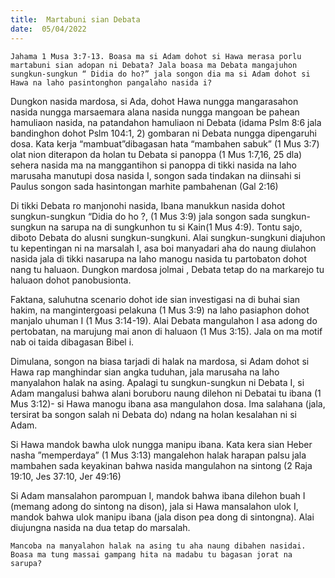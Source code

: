 ```yaml
---
title:  Martabuni sian Debata
date:  05/04/2022
---
```


`Jahama 1 Musa 3:7-13. Boasa ma si Adam dohot si Hawa merasa porlu martabuni sian adopan ni Debata? Jala boasa ma Debata mangajuhon sungkun-sungkun “ Didia do ho?” jala songon dia ma si Adam dohot si Hawa na laho pasintonghon pangalaho nasida i?`

Dungkon nasida mardosa, si Ada, dohot Hawa nungga mangarasahon nasida nungga marsaemara alana nasida nungga mangoan be pahean hamuliaon nasida, na patandahon hamuliaon ni Debata (idama Pslm 8:6 jala bandinghon dohot Pslm 104:1, 2) gombaran ni Debata nungga dipengaruhi dosa. Kata kerja “mambuat”dibagasan hata “mambahen sabuk” (1 Mus 3:7) olat nion diterapon da holan tu Debata si panoppa (1 Mus 1:7,16, 25 dla) sehera nasida ma na manggantihon si panoppa di tikki nasida na laho marusaha manutupi dosa nasida I, songon sada tindakan na diinsahi si Paulus songon sada hasintongan marhite pambahenan (Gal 2:16)

Di tikki Debata ro manjonohi nasida, Ibana manukkun nasida dohot sungkun-sungkun “Didia do ho ?, (1 Mus 3:9) jala songon sada sungkun-sungkun na sarupa na di sungkunhon tu si Kain(1 Mus 4:9). Tontu sajo, diboto Debata do alusni sungkun-sungkuni. Alai sungkun-sungkuni diajuhon tu kepentingan ni na marsalah I, asa boi manyadari aha do naung diulahon nasida jala di tikki nasarupa na laho manogu nasida tu partobaton dohot nang tu haluaon. Dungkon mardosa jolmai , Debata tetap do na markarejo tu haluaon dohot panobusionta.

Faktana, saluhutna scenario dohot ide sian investigasi na di buhai sian hakim, na mangintergoasi pelakuna (1 Mus 3:9) na laho pasiaphon dohot manjalo uhuman I (1 Mus 3:14-19). Alai Debata mangulahon I asa adong do pertobatan, na marujung mai anon di haluaon (1 Mus 3:15). Jala on ma motif nab oi taida dibagasan Bibel i.

Dimulana, songon na biasa tarjadi di halak na mardosa, si Adam dohot si Hawa rap manghindar sian angka tuduhan, jala marusaha na laho manyalahon halak na asing. Apalagi tu sungkun-sungkun ni Debata I, si Adam mangalusi bahwa alani boruboru naung dilehon ni Debatai tu ibana (1 Mus 3:12)- si Hawa manogu ibana asa mangulahon dosa. Ima salahana (jala, tersirat ba songon salah ni Debata do) ndang na holan kesalahan ni si Adam.

Si Hawa mandok bawha ulok nungga manipu ibana. Kata kera sian Heber nasha ”memperdaya” (1 Mus 3:13) mangalehon halak harapan palsu jala mambahen sada keyakinan bahwa nasida mangulahon na sintong (2 Raja 19:10, Jes 37:10, Jer 49:16)

Si Adam mansalahon parompuan I, mandok bahwa ibana dilehon buah I (memang adong do sintong na dison), jala si Hawa mansalahon ulok I, mandok bahwa ulok manipu ibana (jala dison pea dong di sintongna). Alai diujungna nasida na dua tetap do marsalah.

`Mancoba na manyalahon halak na asing tu aha naung dibahen nasidai. Boasa ma tung massai gampang hita na madabu tu bagasan jorat na sarupa?`